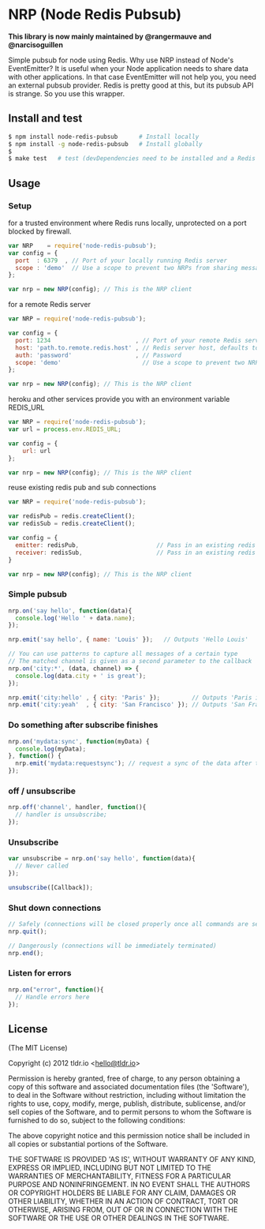 NRP (Node Redis Pubsub)
=================

**This library is now mainly maintained by @rangermauve and @narcisoguillen**

Simple pubsub for node using Redis. Why use NRP instead of Node's EventEmitter? It is useful when
your Node application needs to share data with other applications. In that case EventEmitter will not
help you, you need an external pubsub provider. Redis is pretty good at this, but its pubsub API
is strange. So you use this wrapper.

## Install and test
```bash
$ npm install node-redis-pubsub      # Install locally
$ npm install -g node-redis-pubsub   # Install globally
$
$ make test   # test (devDependencies need to be installed and a Redis server up)
```

## Usage
### Setup
for a trusted environment where Redis runs locally, unprotected on a port blocked by firewall.

```javascript
var NRP    = require('node-redis-pubsub');
var config = {
  port  : 6379  , // Port of your locally running Redis server
  scope : 'demo'  // Use a scope to prevent two NRPs from sharing messages
};

var nrp = new NRP(config); // This is the NRP client
```

for a remote Redis server

```javascript
var NRP = require('node-redis-pubsub');

var config = {
  port: 1234                        , // Port of your remote Redis server
  host: 'path.to.remote.redis.host' , // Redis server host, defaults to 127.0.0.1
  auth: 'password'                  , // Password
  scope: 'demo'                       // Use a scope to prevent two NRPs from sharing messages
};

var nrp = new NRP(config); // This is the NRP client
```

heroku and other services provide you with an environment variable REDIS_URL

```javascript
var NRP = require('node-redis-pubsub');
var url = process.env.REDIS_URL;

var config = {
    url: url
};

var nrp = new NRP(config); // This is the NRP client
```

reuse existing redis pub and sub connections

```javascript
var NRP = require('node-redis-pubsub');

var redisPub = redis.createClient();
var redisSub = redis.createClient();

var config = {
  emitter: redisPub,                      // Pass in an existing redis connection that should be used for pub
  receiver: redisSub,                     // Pass in an existing redis connection that should be used for sub
}

var nrp = new NRP(config); // This is the NRP client
```

### Simple pubsub

```javascript
nrp.on('say hello', function(data){
  console.log('Hello ' + data.name);
});

nrp.emit('say hello', { name: 'Louis' });   // Outputs 'Hello Louis'

// You can use patterns to capture all messages of a certain type
// The matched channel is given as a second parameter to the callback
nrp.on('city:*', (data, channel) => {
  console.log(data.city + ' is great');
});

nrp.emit('city:hello' , { city: 'Paris' });         // Outputs 'Paris is great'
nrp.emit('city:yeah'  , { city: 'San Francisco' }); // Outputs 'San Francisco is great'
```

### Do something after subscribe finishes

```javascript
nrp.on('mydata:sync', function(myData) {
  console.log(myData);
}, function() {
  nrp.emit('mydata:requestsync'); // request a sync of the data after the handler is registered, so there are no race conditions
});
```

### off /  unsubscribe

```javascript
nrp.off('channel', handler, function(){
  // handler is unsubscribe;
});
```

### Unsubscribe

```javascript
var unsubscribe = nrp.on('say hello', function(data){
  // Never called
});

unsubscribe([Callback]);
```

### Shut down connections

```javascript
// Safely (connections will be closed properly once all commands are sent)
nrp.quit();

// Dangerously (connections will be immediately terminated)
nrp.end();
```

### Listen for errors

```javascript
nrp.on("error", function(){
  // Handle errors here
});
```

## License

(The MIT License)

Copyright (c) 2012 tldr.io &lt;hello@tldr.io&gt;

Permission is hereby granted, free of charge, to any person obtaining
a copy of this software and associated documentation files (the
'Software'), to deal in the Software without restriction, including
without limitation the rights to use, copy, modify, merge, publish,
distribute, sublicense, and/or sell copies of the Software, and to
permit persons to whom the Software is furnished to do so, subject to
the following conditions:

The above copyright notice and this permission notice shall be
included in all copies or substantial portions of the Software.

THE SOFTWARE IS PROVIDED 'AS IS', WITHOUT WARRANTY OF ANY KIND,
EXPRESS OR IMPLIED, INCLUDING BUT NOT LIMITED TO THE WARRANTIES OF
MERCHANTABILITY, FITNESS FOR A PARTICULAR PURPOSE AND NONINFRINGEMENT.
IN NO EVENT SHALL THE AUTHORS OR COPYRIGHT HOLDERS BE LIABLE FOR ANY
CLAIM, DAMAGES OR OTHER LIABILITY, WHETHER IN AN ACTION OF CONTRACT,
TORT OR OTHERWISE, ARISING FROM, OUT OF OR IN CONNECTION WITH THE
SOFTWARE OR THE USE OR OTHER DEALINGS IN THE SOFTWARE.
